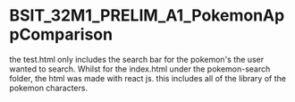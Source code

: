 # BSIT_32M1_PRELIM_A1_PokemonAppComparison

the test.html only includes the search bar for the pokemon's the user wanted to search. Whilst for the index.html under the pokemon-search folder, the html was made with react js. this includes all of the library of the pokemon characters.
